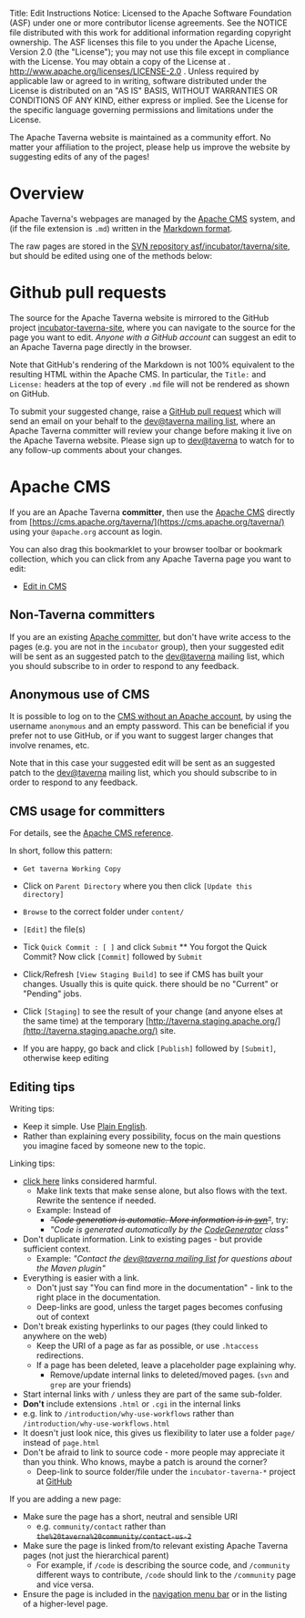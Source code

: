Title:     Edit Instructions
Notice:    Licensed to the Apache Software Foundation (ASF) under one
           or more contributor license agreements.  See the NOTICE file
           distributed with this work for additional information
           regarding copyright ownership.  The ASF licenses this file
           to you under the Apache License, Version 2.0 (the
           "License"); you may not use this file except in compliance
           with the License.  You may obtain a copy of the License at
           .
             http://www.apache.org/licenses/LICENSE-2.0
           .
           Unless required by applicable law or agreed to in writing,
           software distributed under the License is distributed on an
           "AS IS" BASIS, WITHOUT WARRANTIES OR CONDITIONS OF ANY
           KIND, either express or implied.  See the License for the
           specific language governing permissions and limitations
           under the License.

The Apache Taverna website is maintained as a community effort. 
No matter your affiliation to the project, please help us improve the website by 
suggesting edits of any of the pages!


# Overview

Apache Taverna's webpages are managed by the [Apache CMS](http://www.apache.org/dev/cmsref.html) system, and 
(if the file extension is `.md`) written in the [Markdown format](https://www.apache.org/dev/cmsref.html#markdown). 

The raw pages are stored in the <a href="http://svn.apache.org/repos/asf/incubator/taverna/site/">SVN repository asf/incubator/taverna/site</a>, but should be edited using one of the methods below:


# Github pull requests

The source for the Apache Taverna website is mirrored to the GitHub project 
[incubator-taverna-site](https://github.com/apache/incubator-taverna-site/tree/trunk/content), 
where you can navigate to the source for the page you want to edit. *Anyone with a GitHub account*
can suggest an edit to an Apache Taverna page directly in the browser.

Note that GitHub's rendering of the Markdown is not 100% equivalent to the resulting HTML
within the Apache CMS.  In particular, the `Title:` and `License:` headers at the top 
of every `.md` file will not be rendered as shown on GitHub.

To submit your suggested change, raise a 
[GitHub pull request](https://github.com/apache/incubator-taverna-site/pulls) 
which will send an email on your behalf to the 
[dev@taverna mailing list](http://taverna.incubator.apache.org/community/contact/), where
an Apache Taverna committer will review your change before making it live 
on the Apache Taverna website.
Please sign up to [dev@taverna](http://taverna.incubator.apache.org/community/contact/)
to watch for to any follow-up comments about your changes.




# Apache CMS 

If you are an Apache Taverna **committer**, then use the 
[Apache CMS](http://www.apache.org/dev/cmsref.html) directly from 
[https://cms.apache.org/taverna/](https://cms.apache.org/taverna/) using your `@apache.org` account as login.

You can also drag this bookmarklet to your browser toolbar or bookmark collection, 
which you can click from any Apache Taverna page you want to edit:

 * <a href="javascript:void(location.href='https://cms.apache.org/redirect?uri='+escape(location.href))">Edit in CMS</a>




## Non-Taverna committers

If you are an existing 
[Apache committer](https://people.apache.org/committer-index.html), 
but don't have write access to the pages 
(e.g. you are not in the `incubator` group), then your suggested edit will be sent as
 an suggested patch to the 
[dev@taverna](http://taverna.incubator.apache.org/community/contact/) mailing list,
which you should subscribe to in order to respond to any feedback.



## Anonymous use of CMS

It is possible to log on to the 
[CMS without an Apache account](http://www.apache.org/dev/cmsref.html#faq), 
by using the username `anonymous` and an empty password.
This can be beneficial if you
prefer not to use GitHub, or if you want to suggest larger changes that 
involve renames, etc.

Note that in this case your suggested edit will be sent as an suggested patch to the 
[dev@taverna](http://taverna.incubator.apache.org/community/contact/) mailing list, 
which you should subscribe to in order to respond to any feedback.



## CMS usage for committers

For details, see the [Apache CMS reference](http://www.apache.org/dev/cmsref.html).

In short, follow this pattern:

 * `Get taverna Working Copy`
 * Click on `Parent Directory` where you then click `[Update this directory]`
 * `Browse` to the correct folder under `content/`
 * `[Edit]` the file(s)

 * Tick `Quick Commit : [ ]` and click `Submit`
 ** You forgot the Quick Commit? Now click `[Commit]` followed by `Submit`
 * Click/Refresh `[View Staging Build]` to see if CMS has built your changes. Usually
   this is quite quick. there should be no "Current" or "Pending" jobs.
 * Click `[Staging]` to see the result of your change (and anyone elses at the same time)
   at the temporary
   [http://taverna.staging.apache.org/](http://taverna.staging.apache.org/) site. 
 * If you are happy, go back and click `[Publish]` followed by `[Submit]`, 
   otherwise keep editing


## Editing tips

Writing tips:
 
 * Keep it simple. Use [Plain English](https://en.wikipedia.org/wiki/Plain_English).
 * Rather than explaining every possibility, focus on the main questions you imagine faced by someone new to the topic.


Linking tips:

 * [click here](http://www.cs.tut.fi/~jkorpela/www/click.html) links considered harmful. 
   * Make link texts that make sense alone, but also flows with the text. Rewrite the sentence if needed.
   * Example: Instead of 
      * <del>*"Code generation is automatic. More information is in [svn](#)"*</del>, try: 
      * *"Code is generated automatically by the [CodeGenerator](#) class"*
 * Don't duplicate information. Link to existing pages - but provide sufficient context.
   * Example: *"Contact the [dev@taverna mailing list](/contact) for questions about the Maven plugin"*
 * Everything is easier with a link. 
   * Don't just say "You can find more in the documentation" - link to the right place in the documentation.
   * Deep-links are good, unless the target pages becomes confusing out of context
 * Don't break existing hyperlinks to our pages (they could linked to anywhere on the web)
   * Keep the URI of a page as far as possible, or use `.htaccess` redirections.
   * If a page has been deleted, leave a placeholder page explaining why. 
     * Remove/update internal links to deleted/moved pages. (<code>svn</code> and <code>grep</code> are your friends)
 * Start internal links with `/` unless they are part of the same sub-folder.
 * **Don't** include extensions `.html` or `.cgi` in the internal links
  *  e.g. 
link to `/introduction/why-use-workflows` rather than `/introduction/why-use-workflows.html` 
   * It doesn't just look nice, this gives us flexibility to later use a folder `page/` instead of `page.html`
 * Don't be afraid to link to source code - more people may appreciate it than you think. Who knows, maybe a patch is around the corner?
   * Deep-link to source folder/file under the `incubator-taverna-*` project at
   [GitHub](http://github.com/apache/) 

If you are adding a new page:

 * Make sure the page has a short, neutral and sensible URI
   * e.g. `community/contact` rather than <del>`the%20taverna%20community/contact-us-2`</del>
 * Make sure the page is linked from/to relevant existing Apache Taverna pages (not just the hierarchical parent)
   * For example, if `/code` is describing the source code, and `/community` different ways to contribute, `/code` should link to the `/community` page and vice versa.
 * Ensure the page is included in the [navigation menu bar](https://github.com/apache/incubator-taverna-site/blob/trunk/templates/default_navbar.html) or in the listing of a higher-level page.
